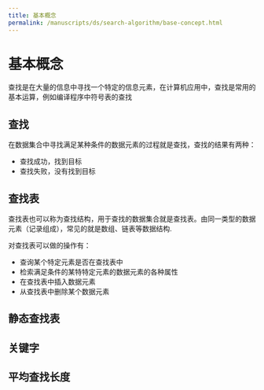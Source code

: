 ```yaml
---
title: 基本概念
permalink: /manuscripts/ds/search-algorithm/base-concept.html
---
```


# 基本概念

查找是在大量的信息中寻找一个特定的信息元素，在计算机应用中，查找是常用的基本运算，例如编译程序中符号表的查找

## 查找

在数据集合中寻找满足某种条件的数据元素的过程就是查找，查找的结果有两种：

- 查找成功，找到目标
- 查找失败，没有找到目标

## 查找表

查找表也可以称为查找结构，用于查找的数据集合就是查找表。由同一类型的数据元素（记录组成），常见的就是数组、链表等数据结构.

对查找表可以做的操作有：

- 查询某个特定元素是否在查找表中
- 检索满足条件的某特特定元素的数据元素的各种属性
- 在查找表中插入数据元素
- 从查找表中删除某个数据元素

## 静态查找表

## 关键字

## 平均查找长度
